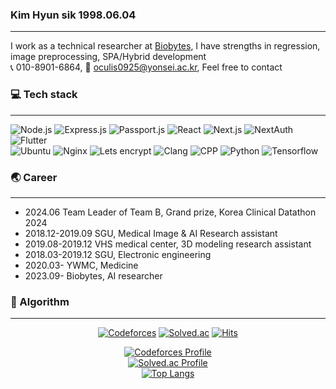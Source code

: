 <div>
<div>

### Kim Hyun sik 1998.06.04  
---  
I work as a technical researcher at [Biobytes](https://github.com/biobyteskr), I have strengths in regression, image preprocessing, SPA/Hybrid development  
📞 010-8901-6864, 📧 [oculis0925@yonsei.ac.kr](mailto:oculis0925@yonsei.ac.kr), Feel free to contact  


### 💻 Tech stack  
--- 
![Node.js] ![Express.js] ![Passport.js] ![React] ![Next.js] ![NextAuth] ![Flutter]  
![Ubuntu] ![Nginx] ![Lets encrypt] ![Clang] ![CPP] ![Python] ![Tensorflow]  

### 🌏 Career  
--- 
- 2024.06 Team Leader of Team B, Grand prize, Korea Clinical Datathon 2024
- 2018.12-2019.09 SGU, Medical Image & AI Research assistant   
- 2019.08-2019.12 VHS medical center, 3D modeling research assistant  
- 2018.03-2019.12 SGU, Electronic engineering
- 2020.03- YWMC, Medicine  
- 2023.09- Biobytes, AI researcher

### 🧠 Algorithm
---  
</div>
<div align="center">

[![Codeforces]](https://codeforces.com/profile/oculis)
[![Solved.ac]](https://solved.ac/oculis)
[![Hits](https://hits.seeyoufarm.com/api/count/incr/badge.svg?url=https%3A%2F%2Fgithub.com%2Foculis0925&count_bg=%23000000&title_bg=%23D32424&icon=&icon_color=%23FF5555&title=hits&edge_flat=false)](https://hits.seeyoufarm.com)

<!-- [![Coffee]](https://www.buymeacoffee.com/oculis)  -->
[![Codeforces Profile](https://cf.leed.at?id=oculis)](https://codeforces.com/profile/oculis)  
[![Solved.ac Profile](http://mazassumnida.wtf/api/v2/generate_badge?boj=oculis)](https://solved.ac/oculis/)  
[![Top Langs](https://github-readme-stats.vercel.app/api/top-langs/?username=oculi-s&layout=compact&hide_border=true&theme=dark&count_private=true)](https://github.com/anuraghazra/github-readme-stats)

</div>
</div>

[Flutter]: https://img.shields.io/badge/Flutter-02569B?logo=flutter&logoColor=fff&style=flat
[Gmail]: https://img.shields.io/badge/Gmail-EA4335?logo=gmail&logoColor=fff&style=flat
[Tistory]: https://img.shields.io/badge/Tistory-000?logo=tistory&logoColor=fff&style=flat
[Node.js]: https://img.shields.io/badge/Node.js-393?logo=nodedotjs&logoColor=fff&style=flat
[Express.js]: https://img.shields.io/badge/Express-000?logo=express&logoColor=fff&style=flat
[Passport.js]: https://img.shields.io/badge/Passport-34E27A?logo=passport&logoColor=000&style=flat
[React]: https://img.shields.io/badge/React-61DAFB?logo=react&logoColor=000&style=flat
[Next.js]: https://img.shields.io/badge/Next.js-000?logo=nextdotjs&logoColor=fff&style=flat
[NextAuth]: https://img.shields.io/badge/NextAuth-000000?style=flat&logo=nextdotjs&logoColor=white
[Ubuntu]: https://img.shields.io/badge/Ubuntu-E95420?logo=ubuntu&logoColor=fff&style=flat
[Nginx]: https://img.shields.io/badge/NGINX-009639?logo=nginx&logoColor=fff&style=flat
[Lets encrypt]: https://img.shields.io/badge/Let's%20Encrypt-003A70?logo=letsencrypt&logoColor=fff&style=flat
[CPP]: https://img.shields.io/badge/C%2B%2B-00599C?logo=cplusplus&logoColor=fff&style=flat
[Python]: https://img.shields.io/badge/python-3670A0?style=flat&logo=python&logoColor=ffdd54
[Tensorflow]: https://img.shields.io/badge/TensorFlow-%23FF6F00.svg?style=flat&logo=TensorFlow&logoColor=white
[Clang]: https://img.shields.io/badge/C-A8B9CC?logo=c&logoColor=fff&style=flat
[Coffee]: https://www.buymeacoffee.com/assets/img/custom_images/orange_img.png
[CodeForces]: https://badges.joonhyung.xyz/codeforces/oculis.svg
[Solved.ac]: http://mazassumnida.wtf/api/mini/generate_badge?boj=oculis
